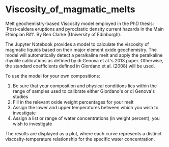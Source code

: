 # Viscosity_of_magmatic_melts
Melt geochemistry-based Viscosity model employed in the PhD thesis: `Post-caldera eruptions and pyroclastic density current hazards in the Main Ethiopian Rift'. By Ben Clarke (University of Edinburgh). 

The Jupyter Notebook provides a model to calculate the viscosity of magmatic liquids based on their major element oxide geochemistry. The model will automatically detect a peralkaline melt and apply the peralkaline rhyolite calibrations as defined by di Genova et al.'s 2013 paper. Otherwise, the standard coefficients defined in Giordano et al. (2008) will be used. 

To use the model for your own compositions:

1. Be sure that your composition and physical conditions lies within the range of samples used to calibrate either Giordano's or di Genova's studies
2. Fill in the relevant oxide weight percentages for your melt
3. Assign the lower and upper temperatures between which you wish to investigate
4. Assign a list or range of water concentrations (in weight percent), you wish to investigate

The results are displayed as a plot, where each curve represents a distinct viscosity-temperature relationship for the specific water concentration.
